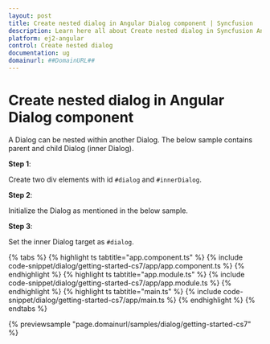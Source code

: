 ```yaml
---
layout: post
title: Create nested dialog in Angular Dialog component | Syncfusion
description: Learn here all about Create nested dialog in Syncfusion Angular Dialog component of Syncfusion Essential JS 2 and more.
platform: ej2-angular
control: Create nested dialog 
documentation: ug
domainurl: ##DomainURL##
---
```


# Create nested dialog in Angular Dialog component

A Dialog can be nested within another Dialog. The below sample contains parent and child Dialog (inner Dialog).

**Step 1**:

Create two div elements with id `#dialog` and `#innerDialog`.

**Step 2**:

Initialize the Dialog as mentioned in the below sample.

**Step 3**:

Set the inner Dialog target as `#dialog`.

{% tabs %}
{% highlight ts tabtitle="app.component.ts" %}
{% include code-snippet/dialog/getting-started-cs7/app/app.component.ts %}
{% endhighlight %}
{% highlight ts tabtitle="app.module.ts" %}
{% include code-snippet/dialog/getting-started-cs7/app/app.module.ts %}
{% endhighlight %}
{% highlight ts tabtitle="main.ts" %}
{% include code-snippet/dialog/getting-started-cs7/app/main.ts %}
{% endhighlight %}
{% endtabs %}
  
{% previewsample "page.domainurl/samples/dialog/getting-started-cs7" %}

